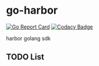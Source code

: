 # go-harbor

[![Go Report Card](https://goreportcard.com/badge/github.com/x893675/go-harbor)](https://goreportcard.com/report/github.com/x893675/go-harbor)
[![Codacy Badge](https://app.codacy.com/project/badge/Grade/2a36af593ca14aefae4f630fb4e5b750)](https://www.codacy.com/manual/x893675/go-harbor?utm_source=github.com&amp;utm_medium=referral&amp;utm_content=x893675/go-harbor&amp;utm_campaign=Badge_Grade)

harbor golang sdk

## TODO List